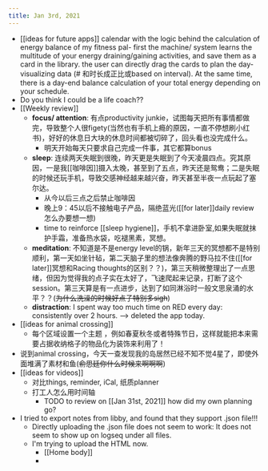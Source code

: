 ```yaml
---
title: Jan 3rd, 2021
---
```


- [[ideas for future apps]] calendar with the logic behind the calculation of energy balance of my fitness pal- first the machine/ system learns the multitude of your energy draining/gaining activities, and save them as a card in the library. the user can directly drag the cards to plan the day- visualizing data (# 和时长成正比或based on interval). At the same time, there is a day-end balance calculation of your total energy depending on your schedule.
- Do you think I could be a life coach??
- [[Weekly review]]
	- **focus/ attention**: 有点productivity junkie，试图每天把所有事情都做完，导致整个人很figety(当然也有手机上瘾的原因，一直不停想刷小红书)，好好的休息日大块的休息时间都被切碎了，回头看也没完成什么。
		- 明天开始每天只要求自己完成一件事，其它都算bonus
	- **sleep**: 连续两天失眠到很晚，昨天更是失眠到了今天凌晨四点。究其原因，一是我[[咖啡因]]摄入太晚，甚至到了五点，昨天还是鸳鸯；二是失眠的时候还玩手机，导致交感神经越来越兴奋，昨天甚至半夜一点玩起了塞尔达。
		- 从今以后三点之后禁止咖啡因
		- 晚上9：45以后不接触电子产品，隔绝蓝光([[for later]]daily review怎么办要想一想)
		- time to reinforce [[sleep hygiene]]，手机不拿进卧室,如果失眠就抹护手霜，准备热水袋，吃褪黑素，冥想。
	- **meditation**: 不知道是不是energy level的锅，新年三天的冥想都不是特别顺利，第一天如坐针毡，第二天脑子里的想法像奔腾的野马拉不住([[for later]]冥想和Racing thoughts的区别？？)，第三天稍微整理出了一点思绪，但因为觉得我的点子实在太好了，飞速爬起来记录，打断了这个session。第三天算是有一点进步，达到了如同淋浴时一般文思泉涌的水平？？(~~为什么洗澡的时候好点子特别多sigh~~)
	- **distraction**: I spent way too much time on RED every day: consistently over 2 hours. --> deleted the app today.
- [[ideas for animal crossing]]
	- 每个区域设置一个主题 ，例如春夏秋冬或者特殊节日，这样就能把本来需要占据收纳格子的物品化为装饰来利用了！
- 说到animal crossing，今天一查发现我的岛居然已经不知不觉4星了，即使外面堆满了素材和鱼(~~俞思廷你什么时候来啊啊啊~~)
- [[ideas for videos]]
	- 对比things, reminder, iCal, 纸质planner
	- 打工人怎么用时间轴
		- TODO to review on [[Jan 31st, 2021]] how did my own planning go?
- I tried to export notes from libby, and found that they support .json file!!!
	- Directly uploading the .json file does not seem to work: It does not seem to show up on logseq under all files.
	- I'm trying to upload the HTML now.
		- [[Home body]]
		-